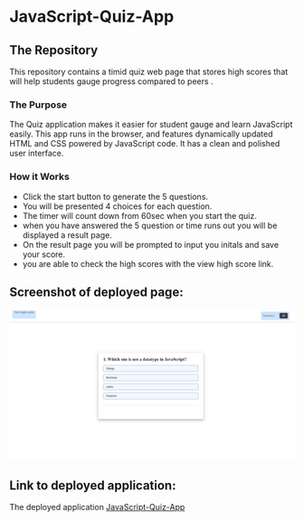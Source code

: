 # JavaScript-Quiz-App

## The Repository
This repository contains a timid quiz web page that stores high scores that will help students gauge progress compared to peers .

### The Purpose
The Quiz  application makes it easier for student gauge and learn JavaScript easily. This app runs in the browser, and features dynamically updated HTML and CSS powered by JavaScript code. It has a clean and polished user interface.

### How it Works
* Click the start button to generate the 5 questions. 
* You will be presented 4 choices for each question.
* The timer will count down from 60sec when you start the quiz.
* when you have answered the 5 question or time runs out you will be displayed a result page.
* On the result page you will be prompted to input you initals and save your score.
* you are able to check the high scores with the view high score link.

## Screenshot of deployed page:

![image](assets/images/Quiz-app-screenshot.png/)

## Link to deployed application:

The deployed application [JavaScript-Quiz-App](https://robel-codes.github.io/javascript-quiz-app/)

